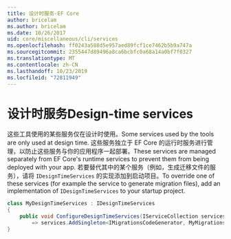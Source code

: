 ```yaml
---
title: 设计时服务-EF Core
author: bricelam
ms.author: bricelam
ms.date: 10/26/2017
uid: core/miscellaneous/cli/services
ms.openlocfilehash: ff0243a588d5e957aed89fcf1ce7462b5b9a747a
ms.sourcegitcommit: 2355447d89496a8ca6bcbfc0a68a14a0bf7f0327
ms.translationtype: MT
ms.contentlocale: zh-CN
ms.lasthandoff: 10/23/2019
ms.locfileid: "72811949"
---
```

# <a name="design-time-services"></a><span data-ttu-id="75f2b-102">设计时服务</span><span class="sxs-lookup"><span data-stu-id="75f2b-102">Design-time services</span></span>

<span data-ttu-id="75f2b-103">这些工具使用的某些服务仅在设计时使用。</span><span class="sxs-lookup"><span data-stu-id="75f2b-103">Some services used by the tools are only used at design time.</span></span> <span data-ttu-id="75f2b-104">这些服务独立于 EF Core 的运行时服务进行管理，以防止这些服务与你的应用程序一起部署。</span><span class="sxs-lookup"><span data-stu-id="75f2b-104">These services are managed separately from EF Core's runtime services to prevent them from being deployed with your app.</span></span> <span data-ttu-id="75f2b-105">若要替代其中的某个服务（例如，生成迁移文件的服务），请将 `IDesignTimeServices` 的实现添加到启动项目。</span><span class="sxs-lookup"><span data-stu-id="75f2b-105">To override one of these services (for example the service to generate migration files), add an implementation of `IDesignTimeServices` to your startup project.</span></span>

``` csharp
class MyDesignTimeServices : IDesignTimeServices
{
    public void ConfigureDesignTimeServices(IServiceCollection services)
        => services.AddSingleton<IMigrationsCodeGenerator, MyMigrationsCodeGenerator>()
}
```
